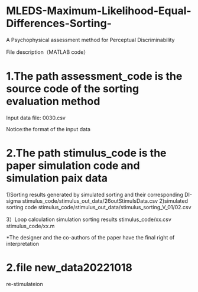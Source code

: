 # MLEDS-Maximum-Likelihood-Equal-Differences-Sorting-


A Psychophysical assessment method for Perceptual Discriminability


File description（MATLAB code）
# 1.The path assessment_code is the source code of the sorting evaluation method
Input data file: 0030.csv

Notice:the format of the input data


# 2.The path stimulus_code is the paper simulation code and simulation paix data
1)Sorting results generated by simulated sorting and their corresponding DI-sigma
stimulus_code/stimulus_out_data/26outStimulsData.csv
2)simulated sorting code
stimulus_code/stimulus_out_data/stimulus_sorting_V_01/02.csv

3）Loop calculation simulation sorting results
stimulus_code/xx.csv
stimulus_code/xx.m

*The designer and the co-authors of the paper have the final right of interpretation

# 2.file new_data20221018 
re-stimulateion





